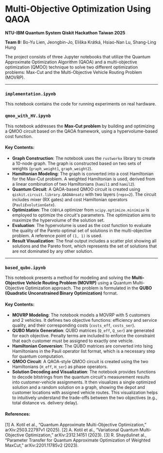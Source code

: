 # Multi-Objective Optimization Using QAOA

**NTU-IBM Quantum System Qiskit Hackathon Taiwan 2025**

**Team 8:**
Bo-Yu Lien, Jeongbin-Jo, Eliška Krátká, Hsiao-Nan Lu, Shang-Ling Hung

The project consists of three Jupyter notebooks that utilize the Quantum Approximate Optimization Algorithm (QAOA) and a multi-objective optimization (QMOO) technique to solve two different optimization problems: Max-Cut and the Multi-Objective Vehicle Routing Problem (MOVRP).

---
### `implementation.ipynb`
This notebook contains the code for running experiments on real hardware.


### `qmoo_with_HV.ipynb`

This notebook addresses the **Max-Cut problem** by building and optimizing a QMOO circuit based on the QAOA framework, using a hypervolume-based cost function.

#### Key Contents:
- **Graph Construction**: The notebook uses the `rustworkx` library to create a 10-node graph. The graph is constructed based on two sets of weights (`graph_weight1`, `graph_weight2`).
- **Hamiltonian Modeling**: The graph is converted into a cost Hamiltonian for the Max-Cut problem. A weighted Hamiltonian is used, derived from a linear combination of two Hamiltonians (`hamil1` and `hamil2`).
- **Quantum Circuit**: A QAOA-based QMOO circuit is created using `qiskit.circuit.library.QAOAAnsatz` with two layers (`reps=2`). The circuit includes mixer (RX gates) and cost Hamiltonian operators (`PauliEvolutionGate`).
- **Optimization**: The `COBYLA` optimizer from `scipy.optimize.minimize` is employed to optimize the circuit's parameters. The optimization aims to maximize the hypervolume of the solution set.
- **Evaluation**: The hypervolume is used as the cost function to evaluate the quality of the Pareto optimal set of solutions in the multi-objective problem. A reference point of `(1, 1)` is used.
- **Result Visualization**: The final output includes a scatter plot showing all solutions and the Pareto front, which represents the set of solutions that are not dominated by any other solution.

---

### `based_qubo.ipynb`

This notebook presents a method for modeling and solving the **Multi-Objective Vehicle Routing Problem (MOVRP)** using a Quantum Multi-Objective Optimization approach. The problem is formulated in the **QUBO (Quadratic Unconstrained Binary Optimization)** format.

#### Key Contents:
- **MOVRP Modeling**: The notebook models a MOVRP with 5 customers and 2 vehicles. It defines two objective functions: efficiency and service quality, and their corresponding costs (`costs_eff`, `costs_ser`).
- **QUBO Matrix Generation**: QUBO matrices (`Q_eff`, `Q_ser`) are generated for each objective. Penalty terms are included to enforce the constraint that each customer must be assigned to exactly one vehicle.
- **Hamiltonian Conversion**: The QUBO matrices are converted into Ising Hamiltonians in the Pauli operator list format, which is a necessary step for quantum computation.
- **QMOO Circuit**: A QAOA-style QMOO circuit is created using the two Hamiltonians (`H_eff`, `H_ser`) as phase operators.
- **Solution Decoding and Visualization**: The notebook provides functions to decode bitstrings from the quantum circuit's measurement results into customer-vehicle assignments. It then visualizes a single optimized solution and a random solution on a graph, showing the depot and customer locations with assigned vehicle routes. This visualization helps to intuitively understand the trade-offs between the two objectives (e.g., total distance vs. delivery delay).

#### References:

[1] A. Kotil et al., “Quantum Approximate Multi-Objective Optimization,” arXiv:2503.22797v1 (2025).
[2] A. Kotil et al., “Variational Quantum Multi-Objective Optimization,” arXiv:2312.14151 (2023).
[3] R. Shaydulinet al., “Parameter Transfer for Quantum Approximate Optimization of Weighted MaxCut,” arXiv:2201.11785v2 (2023).
